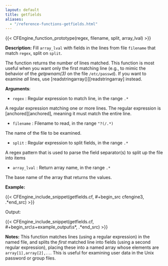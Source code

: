 ```yaml
---
layout: default
title: getfields
aliases:
  - "/reference-functions-getfields.html"
---
```


{{< CFEngine_function_prototype(regex, filename, split, array_lval) >}}

**Description:** Fill `array_lval` with fields in the lines from file `filename` that match `regex`, split on `split`.

The function returns the number of lines matched. This function is most
useful when you want only the first matching line (e.g., to mimic the
behavior of the _getpwnam(3)_ on the file `/etc/passwd`). If you want to
examine _all_ lines, use [readstringarray()][readstringarray] instead.

**Arguments**:

- `regex` : Regular expression to match line, in the range `.*`

A regular expression matching one or more lines. The regular expression
is [anchored][anchored], meaning it must match the entire line.

- `filename` : Filename to read, in the range `"?(/.*)`

The name of the file to be examined.

- `split` : Regular expression to split fields, in the range `.*`

A regex pattern that is used to parse the field separator(s) to split up
the file into items

- `array_lval` : Return array name, in the range `.*`

The base name of the array that returns the values.

**Example:**

{{< CFEngine_include_snippet(getfields.cf, #\+begin_src cfengine3, .*end_src) >}}

Output:

{{< CFEngine_include_snippet(getfields.cf, #\+begin_src\s+example_output\s*, .*end_src) >}}

**Notes:**
This function matches lines (using a regular expression) in the named
file, and splits the _first_ matched line into fields (using a second
regular expression), placing these into a named array whose elements are
`array[1],array[2],..`. This is useful for examining user data in the
Unix password or group files.
